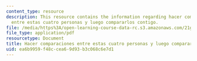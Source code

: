 ```yaml
---
content_type: resource
description: This resource contains the information regarding hacer comparaciones
  entre estas cuatro personas y luego compararlos contigo.
file: /media/https%3A/open-learning-course-data-rc.s3.amazonaws.com/21g-701-spanish-i-fall-2003/ea6b9959f48ccea69d93b3c068c6e7d1_MIT21G_701F03_21adjcom.pdf
file_type: application/pdf
resourcetype: Document
title: Hacer comparaciones entre estas cuatro personas y luego compararlos contigo
uid: ea6b9959-f48c-cea6-9d93-b3c068c6e7d1
---
```

